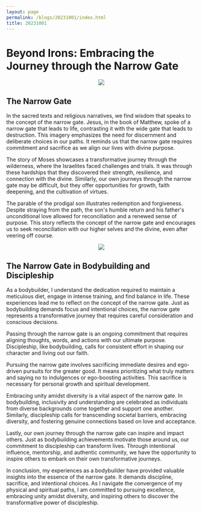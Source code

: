 ```yaml
---
layout: page
permalink: /blogs/20231001/index.html
title: 20231001
---
```


# Beyond Irons: Embracing the Journey through the Narrow Gate

<center>
<img src = "http://apollohong.github.io/images/narrow_gate.png">
</center>

## The Narrow Gate 

In the sacred texts and religious narratives, we find wisdom that speaks to the concept of the narrow gate. Jesus, in the book of Matthew, spoke of a narrow gate that leads to life, contrasting it with the wide gate that leads to destruction. This imagery emphasizes the need for discernment and deliberate choices in our paths. It reminds us that the narrow gate requires commitment and sacrifice as we align our lives with divine purpose.

The story of Moses showcases a transformative journey through the wilderness, where the Israelites faced challenges and trials. It was through these hardships that they discovered their strength, resilience, and connection with the divine. Similarly, our own journeys through the narrow gate may be difficult, but they offer opportunities for growth, faith deepening, and the cultivation of virtues.

The parable of the prodigal son illustrates redemption and forgiveness. Despite straying from the path, the son's humble return and his father's unconditional love allowed for reconciliation and a renewed sense of purpose. This story reflects the concept of the narrow gate and encourages us to seek reconciliation with our higher selves and the divine, even after veering off course.

<center>
<img src = "http://apollohong.github.io/images/bodybuilding5.png">
</center>

## The Narrow Gate in Bodybuilding and Discipleship

As a bodybuilder, I understand the dedication required to maintain a meticulous diet, engage in intense training, and find balance in life. These experiences lead me to reflect on the concept of the narrow gate. Just as bodybuilding demands focus and intentional choices, the narrow gate represents a transformative journey that requires careful consideration and conscious decisions.

Passing through the narrow gate is an ongoing commitment that requires aligning thoughts, words, and actions with our ultimate purpose. Discipleship, like bodybuilding, calls for consistent effort in shaping our character and living out our faith.

Pursuing the narrow gate involves sacrificing immediate desires and ego-driven pursuits for the greater good. It means prioritizing what truly matters and saying no to indulgences or ego-boosting activities. This sacrifice is necessary for personal growth and spiritual development.

Embracing unity amidst diversity is a vital aspect of the narrow gate. In bodybuilding, inclusivity and understanding are celebrated as individuals from diverse backgrounds come together and support one another. Similarly, discipleship calls for transcending societal barriers, embracing diversity, and fostering genuine connections based on love and acceptance.

Lastly, our own journey through the narrow gate can inspire and impact others. Just as bodybuilding achievements motivate those around us, our commitment to discipleship can transform lives. Through intentional influence, mentorship, and authentic community, we have the opportunity to inspire others to embark on their own transformative journeys.

In conclusion, my experiences as a bodybuilder have provided valuable insights into the essence of the narrow gate. It demands discipline, sacrifice, and intentional choices. As I navigate the convergence of my physical and spiritual paths, I am committed to pursuing excellence, embracing unity amidst diversity, and inspiring others to discover the transformative power of discipleship.